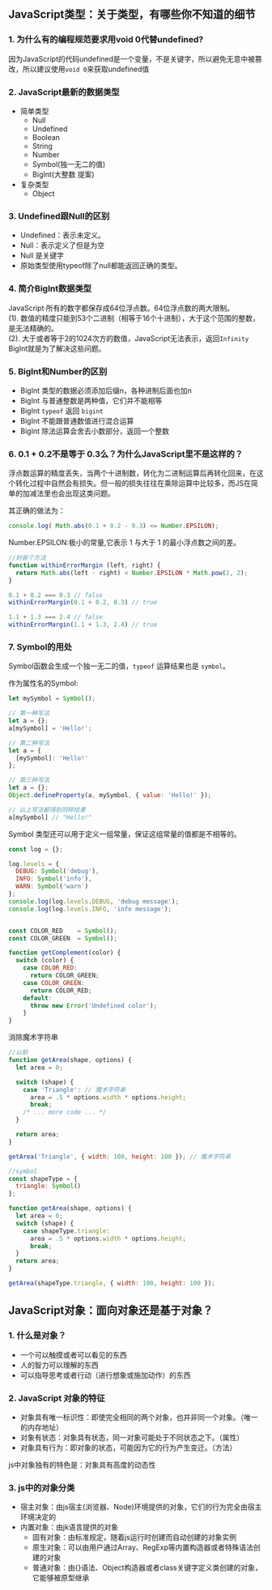 ## JavaScript类型：关于类型，有哪些你不知道的细节

### 1. 为什么有的编程规范要求用void 0代替undefined?
因为JavaScript的代码undefined是一个变量，不是关键字，所以避免无意中被篡改，所以建议使用`void 0`来获取undefined值

### 2. JavaScript最新的数据类型
+ 简单类型
  - Null
  - Undefined
  - Boolean
  - String
  - Number
  - Symbol(独一无二的值)
  - BigInt(大整数 提案)
+ 复杂类型
  - Object

### 3. Undefined跟Null的区别
+ Undefined：表示未定义。
+ Null：表示定义了但是为空
+ Null 是关键字
+ 原始类型使用typeof除了null都能返回正确的类型。

### 4. 简介BigInt数据类型
JavaScript·所有的数字都保存成64位浮点数。64位浮点数的两大限制。  
(1). 数值的精度只能到53个二进制（相等于16个十进制），大于这个范围的整数，是无法精确的。  
(2). 大于或者等于2的1024次方的数值，JavaScript无法表示，返回`Infinity`  
BigInt就是为了解决这些问题。

### 5. BigInt和Number的区别
+ BigInt 类型的数据必须添加后缀n，各种进制后面也加n
+ BigInt 与普通整数是两种值，它们并不能相等
+ BigInt `typeof` 返回 `bigint`
+ BigInt 不能跟普通数值进行混合运算
+ BigInt 除法运算会舍去小数部分，返回一个整数

### 6. 0.1 + 0.2不是等于 0.3么？为什么JavaScript里不是这样的？
浮点数运算的精度丢失，当两个十进制数，转化为二进制运算后再转化回来，在这个转化过程中自然会有损失。但一般的损失往往在乘除运算中比较多，而JS在简单的加减法里也会出现这类问题。

其正确的做法为：

```js
console.log( Math.abs(0.1 + 0.2 - 0.3) <= Number.EPSILON);
```

Number.EPSILON:极小的常量,它表示 1 与大于 1 的最小浮点数之间的差。

```js
//封装个方法
function withinErrorMargin (left, right) {
  return Math.abs(left - right) < Number.EPSILON * Math.pow(2, 2);
}

0.1 + 0.2 === 0.3 // false
withinErrorMargin(0.1 + 0.2, 0.3) // true

1.1 + 1.3 === 2.4 // false
withinErrorMargin(1.1 + 1.3, 2.4) // true
```

### 7. Symbol的用处
Symbol函数会生成一个独一无二的值，`typeof` 运算结果也是 `symbol`。

作为属性名的Symbol:
```js
let mySymbol = Symbol();

// 第一种写法
let a = {};
a[mySymbol] = 'Hello!';

// 第二种写法
let a = {
  [mySymbol]: 'Hello!'
};

// 第三种写法
let a = {};
Object.defineProperty(a, mySymbol, { value: 'Hello!' });

// 以上写法都得到同样结果
a[mySymbol] // "Hello!"
```

Symbol 类型还可以用于定义一组常量，保证这组常量的值都是不相等的。
```js
const log = {};

log.levels = {
  DEBUG: Symbol('debug'),
  INFO: Symbol('info'),
  WARN: Symbol('warn')
};
console.log(log.levels.DEBUG, 'debug message');
console.log(log.levels.INFO, 'info message');


const COLOR_RED    = Symbol();
const COLOR_GREEN  = Symbol();

function getComplement(color) {
  switch (color) {
    case COLOR_RED:
      return COLOR_GREEN;
    case COLOR_GREEN:
      return COLOR_RED;
    default:
      throw new Error('Undefined color');
    }
}
```

消除魔术字符串

```js
//以前
function getArea(shape, options) {
  let area = 0;

  switch (shape) {
    case 'Triangle': // 魔术字符串
      area = .5 * options.width * options.height;
      break;
    /* ... more code ... */
  }

  return area;
}

getArea('Triangle', { width: 100, height: 100 }); // 魔术字符串

//symbol
const shapeType = {
  triangle: Symbol()
};

function getArea(shape, options) {
  let area = 0;
  switch (shape) {
    case shapeType.triangle:
      area = .5 * options.width * options.height;
      break;
  }
  return area;
}

getArea(shapeType.triangle, { width: 100, height: 100 });

```

## JavaScript对象：面向对象还是基于对象？

### 1. 什么是对象？
+ 一个可以触摸或者可以看见的东西
+ 人的智力可以理解的东西
+ 可以指导思考或者行动（进行想象或施加动作）的东西
  
### 2. JavaScript 对象的特征
+ 对象具有唯一标识性：即使完全相同的两个对象，也并非同一个对象。（唯一的内存地址）
+ 对象有状态：对象具有状态，同一对象可能处于不同状态之下。（属性）
+ 对象具有行为：即对象的状态，可能因为它的行为产生变迁。（方法）

js中对象独有的特色是：对象具有高度的动态性

### 3. js中的对象分类

+ 宿主对象：由js宿主(浏览器、Node)环境提供的对象，它们的行为完全由宿主环境决定的
+ 内置对象：由jk语言提供的对象
  - 固有对象：由标准规定，随着js运行时创建而自动创建的对象实例
  - 原生对象：可以由用户通过Array、RegExp等内置构造器或者特殊语法创建的对象
  - 普通对象：由{}语法、Object构造器或者class关键字定义类创建的对象，它能够被原型继承